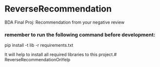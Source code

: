 # ReverseRecommendation
BDA Final Proj: Recommendation from your negative review

### remember to run the following command before development:
pip install -t lib -r requirements.txt

It will help to install all required libraries to this project.# ReverseRecommendationOnYelp
